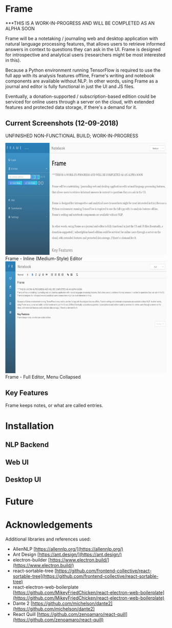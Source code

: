 # Frame

***THIS IS A WORK-IN-PROGRESS AND WILL BE COMPLETED AS AN ALPHA SOON

Frame will be a notetaking / journaling web and desktop application with natural language processing features, that allows users to retrieve informed answers in context to questions they can ask in the UI. Frame is designed for introspective and analytical users (researchers might be most interested in this).

Because a Python environment running TensorFlow is required to use the full app with its analysis features offline, Frame's writing and notebook components are available without NLP. In other words, using Frame as a journal and editor is fully functional in just the UI and JS files.

 Eventually, a donation-supported / subscription-based edition could be serviced for online users through a server on the cloud, with extended features and protected data storage, if there's a demand for it.

## Current Screenshots (12-09-2018)

UNFINISHED NON-FUNCTIONAL BUILD; WORK-IN-PROGRESS

<img src="screenshots/frame-screenshot-1.png" height="350" alt="Frame - Inline (Medium-Style) Editor screenshot"/>
Frame - Inline (Medium-Style) Editor

<img src="screenshots/frame-screenshot-2.png" height="350" alt="Frame - Full Editor, Menu Collapsed screenshot"/>
Frame - Full Editor, Menu Collapsed 

## Key Features

Frame keeps notes, or what are called entries.

# Installation

## NLP Backend

## Web UI

## Desktop UI

# Future

# Acknowledgements

Additional libraries and references used:

- AllenNLP [https://allennlp.org/](https://allennlp.org/)
- Ant Design [https://ant.design/](https://ant.design/)
- electron-builder [https://www.electron.build/](https://www.electron.build/)
- react-sortable-tree [https://github.com/frontend-collective/react-sortable-tree](https://github.com/frontend-collective/react-sortable-tree)
- react-electron-web-boilerplate [https://github.com/MikeyFriedChicken/react-electron-web-boilerplate](https://github.com/MikeyFriedChicken/react-electron-web-boilerplate)
- Dante 2 [https://github.com/michelson/dante2](https://github.com/michelson/dante2)
- React Quill [https://github.com/zenoamaro/react-quill](https://github.com/zenoamaro/react-quill)